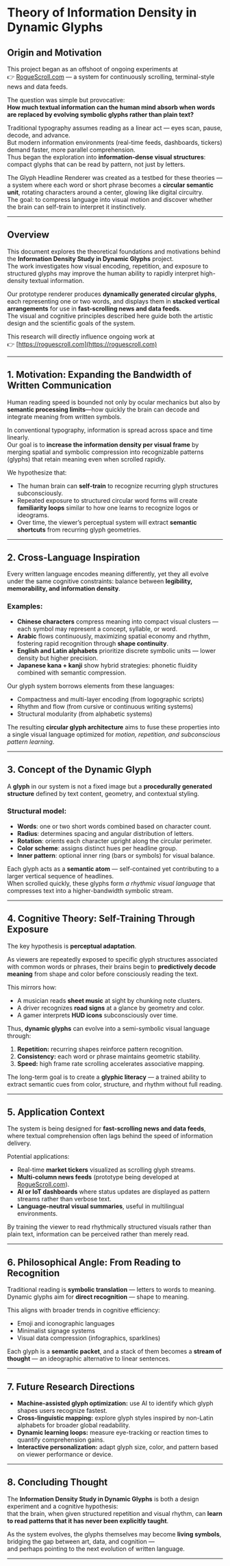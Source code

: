 # Theory of Information Density in Dynamic Glyphs



## Origin and Motivation
This project began as an offshoot of ongoing experiments at  
👉 [RogueScroll.com](https://roguescroll.com) — a system for continuously scrolling, terminal-style news and data feeds.

The question was simple but provocative:  
**How much textual information can the human mind absorb when words are replaced by evolving symbolic glyphs rather than plain text?**

Traditional typography assumes reading as a linear act — eyes scan, pause, decode, and advance.  
But modern information environments (real-time feeds, dashboards, tickers) demand faster, more parallel comprehension.  
Thus began the exploration into **information-dense visual structures**: compact glyphs that can be read by pattern, not just by letters.

The Glyph Headline Renderer was created as a testbed for these theories —  
a system where each word or short phrase becomes a **circular semantic unit**, rotating characters around a center, glowing like digital circuitry.  
The goal: to compress language into visual motion and discover whether the brain can self-train to interpret it instinctively.

---

## Overview
This document explores the theoretical foundations and motivations behind the **Information Density Study in Dynamic Glyphs** project.  
The work investigates how visual encoding, repetition, and exposure to structured glyphs may improve the human ability to rapidly interpret high-density textual information.

Our prototype renderer produces **dynamically generated circular glyphs**, each representing one or two words, and displays them in **stacked vertical arrangements** for use in **fast-scrolling news and data feeds**.  
The visual and cognitive principles described here guide both the artistic design and the scientific goals of the system.

This research will directly influence ongoing work at  
👉 [https://roguescroll.com](https://roguescroll.com)

---

## 1. Motivation: Expanding the Bandwidth of Written Communication
Human reading speed is bounded not only by ocular mechanics but also by **semantic processing limits**—how quickly the brain can decode and integrate meaning from written symbols.  

In conventional typography, information is spread across space and time linearly.  
Our goal is to **increase the information density per visual frame** by merging spatial and symbolic compression into recognizable patterns (glyphs) that retain meaning even when scrolled rapidly.

We hypothesize that:
- The human brain can **self-train** to recognize recurring glyph structures subconsciously.
- Repeated exposure to structured circular word forms will create **familiarity loops** similar to how one learns to recognize logos or ideograms.
- Over time, the viewer’s perceptual system will extract **semantic shortcuts** from recurring glyph geometries.

---

## 2. Cross-Language Inspiration
Every written language encodes meaning differently, yet they all evolve under the same cognitive constraints: balance between **legibility, memorability, and information density**.

### Examples:
- **Chinese characters** compress meaning into compact visual clusters — each symbol may represent a concept, syllable, or word.  
- **Arabic** flows continuously, maximizing spatial economy and rhythm, fostering rapid recognition through **shape continuity**.  
- **English and Latin alphabets** prioritize discrete symbolic units — lower density but higher precision.  
- **Japanese kana + kanji** show hybrid strategies: phonetic fluidity combined with semantic compression.

Our glyph system borrows elements from these languages:
- Compactness and multi-layer encoding (from logographic scripts)  
- Rhythm and flow (from cursive or continuous writing systems)  
- Structural modularity (from alphabetic systems)  

The resulting **circular glyph architecture** aims to fuse these properties into a single visual language optimized for *motion, repetition, and subconscious pattern learning*.

---

## 3. Concept of the Dynamic Glyph
A **glyph** in our system is not a fixed image but a **procedurally generated structure** defined by text content, geometry, and contextual styling.

### Structural model:

- **Words**: one or two short words combined based on character count.
- **Radius**: determines spacing and angular distribution of letters.
- **Rotation**: orients each character upright along the circular perimeter.
- **Color scheme**: assigns distinct hues per headline group.
- **Inner pattern**: optional inner ring (bars or symbols) for visual balance.

Each glyph acts as a **semantic atom** — self-contained yet contributing to a larger vertical sequence of headlines.  
When scrolled quickly, these glyphs form *a rhythmic visual language* that compresses text into a higher-bandwidth symbolic stream.

---

## 4. Cognitive Theory: Self-Training Through Exposure
The key hypothesis is **perceptual adaptation**.

As viewers are repeatedly exposed to specific glyph structures associated with common words or phrases, their brains begin to **predictively decode meaning** from shape and color before consciously reading the text.  

This mirrors how:
- A musician reads **sheet music** at sight by chunking note clusters.
- A driver recognizes **road signs** at a glance by geometry and color.
- A gamer interprets **HUD icons** subconsciously over time.

Thus, **dynamic glyphs** can evolve into a semi-symbolic visual language through:
1. **Repetition:** recurring shapes reinforce pattern recognition.  
2. **Consistency:** each word or phrase maintains geometric stability.  
3. **Speed:** high frame rate scrolling accelerates associative mapping.  

The long-term goal is to create a **glyphic literacy** — a trained ability to extract semantic cues from color, structure, and rhythm without full reading.

---

## 5. Application Context
The system is being designed for **fast-scrolling news and data feeds**, where textual comprehension often lags behind the speed of information delivery.

Potential applications:
- Real-time **market tickers** visualized as scrolling glyph streams.  
- **Multi-column news feeds** (prototype being developed at [RogueScroll.com](https://roguescroll.com)).  
- **AI or IoT dashboards** where status updates are displayed as pattern streams rather than verbose text.  
- **Language-neutral visual summaries**, useful in multilingual environments.

By training the viewer to read rhythmically structured visuals rather than plain text, information can be perceived rather than merely read.

---

## 6. Philosophical Angle: From Reading to Recognition
Traditional reading is **symbolic translation** — letters to words to meaning.  
Dynamic glyphs aim for **direct recognition** — shape to meaning.  

This aligns with broader trends in cognitive efficiency:
- Emoji and iconographic languages
- Minimalist signage systems
- Visual data compression (infographics, sparklines)

Each glyph is a **semantic packet**, and a stack of them becomes a **stream of thought** — an ideographic alternative to linear sentences.

---

## 7. Future Research Directions
- **Machine-assisted glyph optimization:** use AI to identify which glyph shapes users recognize fastest.  
- **Cross-linguistic mapping:** explore glyph styles inspired by non-Latin alphabets for broader global readability.  
- **Dynamic learning loops:** measure eye-tracking or reaction times to quantify comprehension gains.  
- **Interactive personalization:** adapt glyph size, color, and pattern based on viewer performance or device.

---

## 8. Concluding Thought
The **Information Density Study in Dynamic Glyphs** is both a design experiment and a cognitive hypothesis:  
that the brain, when given structured repetition and visual rhythm, can **learn to read patterns that it has never been explicitly taught**.

As the system evolves, the glyphs themselves may become **living symbols**,  
bridging the gap between art, data, and cognition —  
and perhaps pointing to the next evolution of written language.

---


